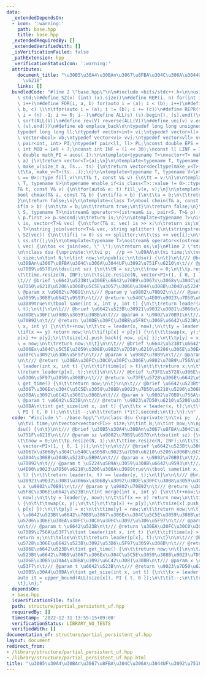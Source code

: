 ```yaml
---
data:
  _extendedDependsOn:
  - icon: ':warning:'
    path: base.hpp
    title: base.hpp
  _extendedRequiredBy: []
  _extendedVerifiedWith: []
  _isVerificationFailed: false
  _pathExtension: hpp
  _verificationStatusIcon: ':warning:'
  attributes:
    document_title: "\u30B5\u30A4\u30BAn\u3067\u8FBA\u304C\u306A\u3044UF\u3092\u751F\
      \u6210"
    links: []
  bundledCode: "#line 2 \"base.hpp\"\n\n#include <bits/stdc++.h>\n\nusing namespace\
    \ std;\n#define SZ(x) (int) (x).size()\n#define REP(i, n) for(int i = 0; i < (n);\
    \ i++)\n#define FOR(i, a, b) for(auto i = (a); i < (b); i++)\n#define For(i, a,\
    \ b, c) \\\n\tfor(auto i = (a); i != (b); i += (c))\n#define REPR(i, n) for(auto\
    \ i = (n) -1; i >= 0; i--)\n#define ALL(s) (s).begin(), (s).end()\n#define so(V)\
    \ sort(ALL(V))\n#define rev(V) reverse(ALL(V))\n#define uni(v) v.erase(unique(ALL(v)),\
    \ (v).end())\n#define eb emplace_back\n\ntypedef long long unsigned int llu;\n\
    typedef long long ll;\ntypedef vector<int> vi;\ntypedef vector<ll> vll;\ntypedef\
    \ vector<bool> vb;\ntypedef vector<vi> vvi;\ntypedef vector<vll> vvll;\ntypedef\
    \ pair<int, int> PI;\ntypedef pair<ll, ll> PL;\nconst double EPS = 1e-9;\nconst\
    \ int MOD = 1e9 + 7;\nconst int INF = (1 << 30);\nconst ll LINF = 1e18;\nconst\
    \ double math_PI = acos(-1);\n\ntemplate<typename T>\nvector<T> make_v(size_t\
    \ a) {\n\treturn vector<T>(a);\n}\n\ntemplate<typename T, typename... Ts>\nauto\
    \ make_v(size_t a, Ts... ts) {\n\treturn vector<decltype(make_v<T>(ts...))>(\n\
    \t\ta, make_v<T>(ts...));\n}\n\ntemplate<typename T, typename V>\ntypename enable_if<is_class<T>::value\
    \ == 0>::type fill_v(\n\tT& t, const V& v) {\n\tt = v;\n}\n\ntemplate<typename\
    \ T, typename V>\ntypename enable_if<is_class<T>::value != 0>::type fill_v(\n\t\
    T& t, const V& v) {\n\tfor(auto& e: t) fill_v(e, v);\n}\n\ntemplate<class T>\n\
    bool chmax(T& a, const T& b) {\n\tif(a < b) {\n\t\ta = b;\n\t\treturn true;\n\t\
    }\n\treturn false;\n}\n\ntemplate<class T>\nbool chmin(T& a, const T& b) {\n\t\
    if(a > b) {\n\t\ta = b;\n\t\treturn true;\n\t}\n\treturn false;\n}\n\ntemplate<typename\
    \ S, typename T>\nistream& operator>>(istream& is, pair<S, T>& p) {\n\tcin >>\
    \ p.first >> p.second;\n\treturn is;\n}\n\ntemplate<typename T>\nistream& operator>>(istream&\
    \ is, vector<T>& vec) {\n\tfor(T& x: vec) is >> x;\n\treturn is;\n}\n\ntemplate<typename\
    \ T>\nstring join(vector<T>& vec, string splitter) {\n\tstringstream ss;\n\tREP(i,\
    \ SZ(vec)) {\n\t\tif(i != 0) ss << splitter;\n\t\tss << vec[i];\n\t}\n\treturn\
    \ ss.str();\n}\n\ntemplate<typename T>\nostream& operator<<(ostream& os, vector<T>&\
    \ vec) {\n\tos << join(vec, \" \");\n\treturn os;\n}\n#line 2 \"structure/partial_persistent_uf.hpp\"\
    \n\nclass dsu {\nprivate:\n\tvi p;  //p => \u89AA\n\tvi time;\n\tvector<vector<PI>>\
    \ size;\n\tint N;\n\tint now;\n\npublic:\n\tdsu() {\n\t}\n\t/// @brief \u30B5\u30A4\
    \u30BAn\u3067\u8FBA\u304C\u306A\u3044UF\u3092\u751F\u6210\n\t/// @param sz \u9802\
    \u70B9\u6570\n\tdsu(int sz) {\n\t\tN = sz;\n\t\tnow = 0;\n\t\tp.resize(N, 1);\n\
    \t\ttime.resize(N, INF);\n\t\tsize.resize(N, vector<PI>(1, { 0, 1 }));\n\t}\n\n\
    \t/// @brief \u6642\u523Bt\u306E\u6642\u70B9\u3067x\u3068y\u304C\u540C\u3058\u9023\
    \u7D50\u6210\u5206\u306B\u5C5E\u3057\u3066\u3044\u308B\u304B\u5224\u5B9A\n\t///\
    \ @param x \u9802\u70B91\n\t/// @param y \u9802\u70B92\n\t/// @param t \u5224\u5B9A\
    \u3059\u308B\u6642\u9593\n\t/// @return \u540C\u4E00\u9023\u7D50\u6210\u5206\u306A\
    \u3089true\n\tbool same(int x, int y, int t) {\n\t\treturn leader(x, t) == leader(y,\
    \ t);\n\t}\n\n\t/// @brief \u6642\u523B\u30921\u9032\u3081\u3066x\u3068y\u3092\
    \u30DE\u30FC\u30B8\u3059\u308B\n\t/// @param x \u9802\u70B91\n\t/// @param y \u9802\
    \u70B92\n\t/// @return \u30DE\u30FC\u30B8\u5F8C\u306E\u6642\u523B\n\tint merge(int\
    \ x, int y) {\n\t\t++now;\n\t\tx = leader(x, now);\n\t\ty = leader(y, now);\n\t\
    \tif(x == y) return now;\n\t\tif(p[x] < p[y]) {\n\t\t\tswap(x, y);\n\t\t}\n\t\t\
    p[x] += p[y];\n\t\tsize[x].push_back({ now, p[x] });\n\t\tp[y] = x;\n\t\ttime[y]\
    \ = now;\n\t\treturn now;\n\t}\n\n\t/// @brief \u6642\u523Bt\u6642\u70B9\u3067\
    \u306Ex\u304C\u5C5E\u3059\u308B\u9023\u7D50\u6210\u5206\u306E\u30EA\u30FC\u30C0\
    \u30FC\u3092\u53D6\u5F97\n\t/// @param x \u9802\u70B9\n\t/// @param t \u6642\u523B\
    \n\t/// @return \u30EA\u30FC\u30C0\u30FC\u306E\u9802\u70B9\u756A\u53F7\n\tint\
    \ leader(int x, int t) {\n\t\tif(time[x] > t)\n\t\t\treturn x;\n\t\telse\n\t\t\
    \treturn leader(p[x], t);\n\t}\n\n\t/// @brief \u73FE\u5728\u306E\u6642\u523B\u3092\
    \u53D6\u5F97\u3059\u308B\n\t/// @return \u73FE\u5728\u306E\u6642\u523B\n\tint\
    \ get_time() {\n\t\treturn now;\n\t}\n\n\t/// @brief \u6642\u523Bt\u6642\u70B9\
    \u3067\u306Ex\u304C\u5C5E\u3059\u308B\u9023\u7D50\u6210\u5206\u306E\u30B5\u30A4\
    \u30BA\u3092\u6C42\u3081\u308B\n\t/// @param x \u9802\u70B9\u756A\u53F7\n\t///\
    \ @param t \u6642\u523B\n\t/// @return \u9023\u7D50\u6210\u5206\u306E\u30B5\u30A4\
    \u30BA\n\tint get_size(int x, int t) {\n\t\tx = leader(x, t);\n\t\tauto it = upper_bound(ALL(size[x]),\
    \ PI { t, 0 });\n\t\tit--;\n\t\treturn (*it).second;\n\t};\n};\n"
  code: "#include \"../base.hpp\"\n\nclass dsu {\nprivate:\n\tvi p;  //p => \u89AA\
    \n\tvi time;\n\tvector<vector<PI>> size;\n\tint N;\n\tint now;\n\npublic:\n\t\
    dsu() {\n\t}\n\t/// @brief \u30B5\u30A4\u30BAn\u3067\u8FBA\u304C\u306A\u3044UF\u3092\
    \u751F\u6210\n\t/// @param sz \u9802\u70B9\u6570\n\tdsu(int sz) {\n\t\tN = sz;\n\
    \t\tnow = 0;\n\t\tp.resize(N, 1);\n\t\ttime.resize(N, INF);\n\t\tsize.resize(N,\
    \ vector<PI>(1, { 0, 1 }));\n\t}\n\n\t/// @brief \u6642\u523Bt\u306E\u6642\u70B9\
    \u3067x\u3068y\u304C\u540C\u3058\u9023\u7D50\u6210\u5206\u306B\u5C5E\u3057\u3066\
    \u3044\u308B\u304B\u5224\u5B9A\n\t/// @param x \u9802\u70B91\n\t/// @param y \u9802\
    \u70B92\n\t/// @param t \u5224\u5B9A\u3059\u308B\u6642\u9593\n\t/// @return \u540C\
    \u4E00\u9023\u7D50\u6210\u5206\u306A\u3089true\n\tbool same(int x, int y, int\
    \ t) {\n\t\treturn leader(x, t) == leader(y, t);\n\t}\n\n\t/// @brief \u6642\u523B\
    \u30921\u9032\u3081\u3066x\u3068y\u3092\u30DE\u30FC\u30B8\u3059\u308B\n\t/// @param\
    \ x \u9802\u70B91\n\t/// @param y \u9802\u70B92\n\t/// @return \u30DE\u30FC\u30B8\
    \u5F8C\u306E\u6642\u523B\n\tint merge(int x, int y) {\n\t\t++now;\n\t\tx = leader(x,\
    \ now);\n\t\ty = leader(y, now);\n\t\tif(x == y) return now;\n\t\tif(p[x] < p[y])\
    \ {\n\t\t\tswap(x, y);\n\t\t}\n\t\tp[x] += p[y];\n\t\tsize[x].push_back({ now,\
    \ p[x] });\n\t\tp[y] = x;\n\t\ttime[y] = now;\n\t\treturn now;\n\t}\n\n\t/// @brief\
    \ \u6642\u523Bt\u6642\u70B9\u3067\u306Ex\u304C\u5C5E\u3059\u308B\u9023\u7D50\u6210\
    \u5206\u306E\u30EA\u30FC\u30C0\u30FC\u3092\u53D6\u5F97\n\t/// @param x \u9802\u70B9\
    \n\t/// @param t \u6642\u523B\n\t/// @return \u30EA\u30FC\u30C0\u30FC\u306E\u9802\
    \u70B9\u756A\u53F7\n\tint leader(int x, int t) {\n\t\tif(time[x] > t)\n\t\t\t\
    return x;\n\t\telse\n\t\t\treturn leader(p[x], t);\n\t}\n\n\t/// @brief \u73FE\
    \u5728\u306E\u6642\u523B\u3092\u53D6\u5F97\u3059\u308B\n\t/// @return \u73FE\u5728\
    \u306E\u6642\u523B\n\tint get_time() {\n\t\treturn now;\n\t}\n\n\t/// @brief \u6642\
    \u523Bt\u6642\u70B9\u3067\u306Ex\u304C\u5C5E\u3059\u308B\u9023\u7D50\u6210\u5206\
    \u306E\u30B5\u30A4\u30BA\u3092\u6C42\u3081\u308B\n\t/// @param x \u9802\u70B9\u756A\
    \u53F7\n\t/// @param t \u6642\u523B\n\t/// @return \u9023\u7D50\u6210\u5206\u306E\
    \u30B5\u30A4\u30BA\n\tint get_size(int x, int t) {\n\t\tx = leader(x, t);\n\t\t\
    auto it = upper_bound(ALL(size[x]), PI { t, 0 });\n\t\tit--;\n\t\treturn (*it).second;\n\
    \t};\n};"
  dependsOn:
  - base.hpp
  isVerificationFile: false
  path: structure/partial_persistent_uf.hpp
  requiredBy: []
  timestamp: '2022-12-31 13:55:15+09:00'
  verificationStatus: LIBRARY_NO_TESTS
  verifiedWith: []
documentation_of: structure/partial_persistent_uf.hpp
layout: document
redirect_from:
- /library/structure/partial_persistent_uf.hpp
- /library/structure/partial_persistent_uf.hpp.html
title: "\u30B5\u30A4\u30BAn\u3067\u8FBA\u304C\u306A\u3044UF\u3092\u751F\u6210"
---
```

